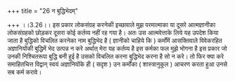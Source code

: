 +++
title = "26 न बुद्धिभेदम्"

+++
।।3.26।। इस प्रकार लोकसंग्रह करनेकी इच्छावाले मुझ परमात्माका या दूसरे
आत्मज्ञानीका लोकसंग्रहको छोड़कर दूसरा कोई कर्तव्य नहीं रह गया है। अतः उस
आत्मवेत्ताके लिये यह उपदेश किया जाता है बुद्धिको विचलित करनेका नाम
बुद्धिभेद है ( ज्ञानीको चाहिये कि ) कर्मोंमें आसक्तिवाले विवेकरहित
अज्ञानियोंकी बुद्धिमें भेद उत्पन्न न करे अर्थात् मेरा यह कर्तव्य है इस
कर्मका फल मुझे भोगना है इस प्रकार जो उनकी निश्चितरूपा बुद्धि बनी हुई है
उसको विचलित करना बुद्धिभेद करना है सो न करे। तो फिर क्या करे समाहितचित्त
विद्वान् स्वयं अज्ञानियोंके ही ( सदृश ) उन कर्मोंका ( शास्त्रानुकूल )
आचरण करता हुआ उनसे सब कर्म करावे।
